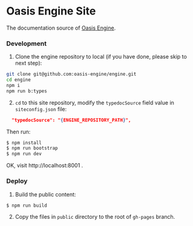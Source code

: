 # Oasis Engine Site

The documentation source of [Oasis Engine](https://github.com/oasis-engine/engine).

### Development

1. Clone the engine repository to local (if you have done, please skip to next step):

```bash
git clone git@github.com:oasis-engine/engine.git
cd engine
npm i
npm run b:types
```

2. `cd` to this site repository, modify the `typedocSource`  field value in `siteconfig.json` file:

```json
  "typedocSource": "{ENGINE_REPOSITORY_PATH}",
```

Then run:

```bash
$ npm install
$ npm run bootstrap
$ npm run dev
```

OK, visit http://localhost:8001 .

### Deploy

1. Build the public content:

```bash
$ npm run build
```

2. Copy the files in `public` directory to the root of `gh-pages` branch.

